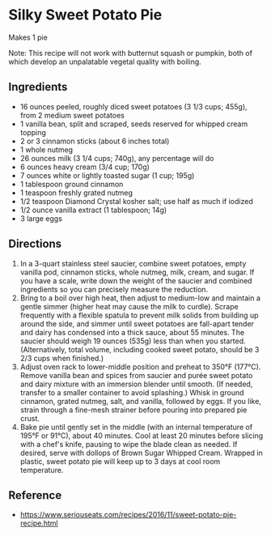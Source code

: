 # Silky Sweet Potato Pie
Makes 1 pie

Note: This recipe will not work with butternut squash or pumpkin, both of which develop an unpalatable vegetal quality with boiling.

## Ingredients
* 16 ounces peeled, roughly diced sweet potatoes (3 1/3 cups; 455g), from 2 medium sweet potatoes
* 1 vanilla bean, split and scraped, seeds reserved for whipped cream topping
* 2 or 3 cinnamon sticks (about 6 inches total)
* 1 whole nutmeg
* 26 ounces milk (3 1/4 cups; 740g), any percentage will do
* 6 ounces heavy cream (3/4 cup; 170g)
* 7 ounces white or lightly toasted sugar (1 cup; 195g)
* 1 tablespoon ground cinnamon
* 1 teaspoon freshly grated nutmeg
* 1/2 teaspoon Diamond Crystal kosher salt; use half as much if iodized
* 1/2 ounce vanilla extract (1 tablespoon; 14g)
* 3 large eggs

## Directions
1. In a 3-quart stainless steel saucier, combine sweet potatoes, empty vanilla pod, cinnamon sticks, whole nutmeg, milk, cream, and sugar. If you have a scale, write down the weight of the saucier and combined ingredients so you can precisely measure the reduction.
2. Bring to a boil over high heat, then adjust to medium-low and maintain a gentle simmer (higher heat may cause the milk to curdle). Scrape frequently with a flexible spatula to prevent milk solids from building up around the side, and simmer until sweet potatoes are fall-apart tender and dairy has condensed into a thick sauce, about 55 minutes. The saucier should weigh 19 ounces (535g) less than when you started. (Alternatively, total volume, including cooked sweet potato, should be 3 2/3 cups when finished.)
3. Adjust oven rack to lower-middle position and preheat to 350°F (177°C). Remove vanilla bean and spices from saucier and purée sweet potato and dairy mixture with an immersion blender until smooth. (If needed, transfer to a smaller container to avoid splashing.) Whisk in ground cinnamon, grated nutmeg, salt, and vanilla, followed by eggs. If you like, strain through a fine-mesh strainer before pouring into prepared pie crust.
4. Bake pie until gently set in the middle (with an internal temperature of 195°F or 91°C), about 40 minutes. Cool at least 20 minutes before slicing with a chef's knife, pausing to wipe the blade clean as needed. If desired, serve with dollops of Brown Sugar Whipped Cream. Wrapped in plastic, sweet potato pie will keep up to 3 days at cool room temperature.

## Reference
* <https://www.seriouseats.com/recipes/2016/11/sweet-potato-pie-recipe.html>